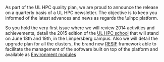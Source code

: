 
As part of the UL HPC quality plan, we are proud to announce the release on a quarterly basis of a UL HPC newsletter. 
The objective is to keep you informed of the latest advances and news as regards the \ulhpc platform.

So you hold the very first issue where we will review 2014 activities and achievements, detail the 2015 edition of the [UL HPC school](https://hpc.uni.lu/hpc-school/) that will stand on June 18th and 19th, in the Limpersberg campus.
Also we will detail the upgrade plan for all the clusters, the brand new [RESIF]() framework able to facilitate the management of the software built on top of the platform and available as [Environment modules]()

